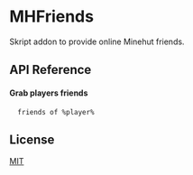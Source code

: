 
# MHFriends

Skript addon to provide online Minehut friends.


## API Reference

#### Grab players friends

```
  friends of %player%
```

## License

[MIT](https://choosealicense.com/licenses/mit/)

